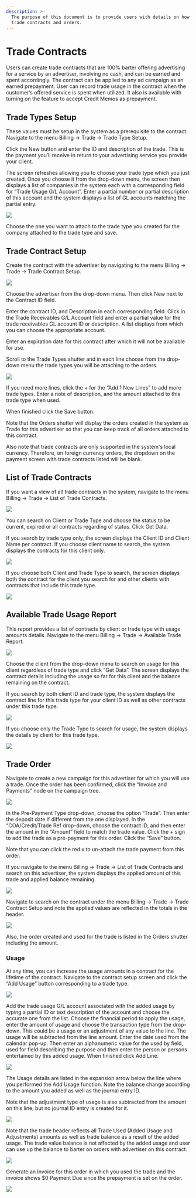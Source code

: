 ```yaml
---
description: >-
  The purpose of this document is to provide users with details on how to setup
  trade contracts and orders.
---
```


# Trade Contracts

Users can create trade contracts that are 100% barter offering advertising for a service by an advertiser, involving no cash, and can be earned and spent accordingly. The contract can be applied to any ad campaign as an earned prepayment. User can record trade usage in the contract when the customer’s offered service is spent when utilized. It also is available with turning on the feature to accept Credit Memos as prepayment.

## Trade Types Setup <a href="#_toc31186429" id="_toc31186429"></a>

These values must be setup in the system as a prerequisite to the contract. Navigate to the menu Billing -> Trade -> Trade Type Setup.

Click the New button and enter the ID and description of the trade. This is the payment you’ll receive in return to your advertising service you provide your client.

The screen refreshes allowing you to choose your trade type which you just created. Once you choose it from the drop-down menu, the screen then displays a list of companies in the system each with a corresponding field for “Trade Usage G/L Account”. Enter a partial number or partial description of this account and the system displays a list of GL accounts matching the partial entry.

![](<../../../.gitbook/assets/1 (29).png>)

Choose the one you want to attach to the trade type you created for the company attached to the trade type and save.

## Trade Contract Setup <a href="#_toc31186430" id="_toc31186430"></a>

Create the contract with the advertiser by navigating to the menu Billing -> Trade -> Trade Contract Setup.

![](<../../../.gitbook/assets/2 (51).png>)

Choose the advertiser from the drop-down menu. Then click New next to the Contract ID field.

Enter the contract ID, and Description in each corresponding field. Click in the Trade Receivables G/L Account field and enter a partial value for the trade receivables GL account ID or description. A list displays from which you can choose the appropriate account.

Enter an expiration date for this contract after which it will not be available for use.

Scroll to the Trade Types shutter and in each line choose from the drop-down menu the trade types you will be attaching to the orders.

![](<../../../.gitbook/assets/3 (57).png>)

If you need more lines, click the + for the “Add 1 New Lines” to add more trade types. Enter a note of description, and the amount attached to this trade type when used.

When finished click the Save button.

Note that the Orders shutter will display the orders created in the system as Trade for this advertiser so that you can keep track of all orders attached to this contract.

Also note that trade contracts are only supported in the system's local currency. Therefore, on foreign currency orders, the dropdown on the payment screen with trade contracts listed will be blank.

## List of Trade Contracts <a href="#_toc31186431" id="_toc31186431"></a>

If you want a view of all trade contracts in the system, navigate to the menu Billing -> Trade -> List of Trade Contracts.

![](<../../../.gitbook/assets/4 (76).png>)

You can search on Client or Trade Type and choose the status to be current, expired or all contracts regarding of status. Click Get Data.

If you search by trade type only, the screen displays the Client ID and Client Name per contract. If you choose client name to search, the system displays the contracts for this client only.

![](<../../../.gitbook/assets/5 (66).png>)

If you choose both Client and Trade Type to search, the screen displays both the contract for the client you search for and other clients with contracts that include this trade type.

![](<../../../.gitbook/assets/6 (18).png>)

## Available Trade Usage Report <a href="#_toc31186432" id="_toc31186432"></a>

This report provides a list of contracts by client or trade type with usage amounts details. Navigate to the menu Billing -> Trade -> Available Trade Report.

![](<../../../.gitbook/assets/7 (7).png>)

Choose the client from the drop-down menu to search on usage for this client regardless of trade type and click “Get Data”. The screen displays the contract details including the usage so far for this client and the balance remaining on the contract.

If you search by both client ID and trade type, the system displays the contract line for this trade type for your client ID as well as other contracts under this trade type.

![](<../../../.gitbook/assets/8 (35).png>)

If you choose only the Trade Type to search for usage, the system displays the details by client for this trade type.

![](<../../../.gitbook/assets/9 (3).png>)

## Trade Order <a href="#_toc31186433" id="_toc31186433"></a>

Navigate to create a new campaign for this advertiser for which you will use a trade. Once the order has been confirmed, click the “Invoice and Payments” node on the campaign tree.

![](<../../../.gitbook/assets/10 (2).png>)

In the Pre-Payment Type drop-down, choose the option “Trade”. Then enter the deposit date if different from the one displayed. In the “COA/Credit/Trade Ref drop-down, choose the contract ID, and then enter the amount in the “Amount” field to match the trade value. Click the + sign to add the trade as a pre-payment for this order. Click the “Save” button.

Note that you can click the red x to un-attach the trade payment from this order.

If you navigate to the menu Billing -> Trade -> List of Trade Contracts and search on this advertiser, the system displays the applied amount of this trade and applied balance remaining.

![](<../../../.gitbook/assets/11 (12).png>)

Navigate to search on the contract under the menu Billing -> Trade -> Trade Contract Setup and note the applied values are reflected in the totals in the header.

![](<../../../.gitbook/assets/12 (21).png>)

Also, the order created and used for the trade is listed in the Orders shutter including the amount.

### Usage <a href="#_toc31186434" id="_toc31186434"></a>

At any time, you can increase the usage amounts in a contract for the lifetime of the contract. Navigate to the contract setup screen and click the “Add Usage” button corresponding to a trade type.

![](<../../../.gitbook/assets/13 (5).png>)

Add the trade usage G/L account associated with the added usage by typing a partial ID or text description of the account and choose the accurate one from the list. Choose the financial period to apply the usage, enter the amount of usage and choose the transaction type from the drop-down. This could be a usage or an adjustment of any value to the line. The usage will be subtracted from the line amount. Enter the date used from the calendar pop-up. Then enter an alphanumeric value for the used by field, used for field describing the purpose and then enter the person or persons entertained by this added usage. When finished click Add Line.

![](<../../../.gitbook/assets/14 (9).png>)

The Usage details are listed in the expansion arrow below the line where you performed the Add Usage function. Note the balance change according to the amount you added as well as the journal entry ID.

Note that the adjustment type of usage is also subtracted from the amount on this line, but no journal ID entry is created for it.

![](<../../../.gitbook/assets/15 (5).png>)

Note that the trade header reflects all Trade Used (Added Usage and Adjustments) amounts as well as trade balance as a result of the added usage. The trade value balance is not affected by the added usage and user can use up the balance to barter on orders with advertiser on this contract.

![](<../../../.gitbook/assets/16 (1).png>)

Generate an Invoice for this order in which you used the trade and the invoice shows $0 Payment Due since the prepayment is set on the order.

![](<../../../.gitbook/assets/17 (15).png>)
